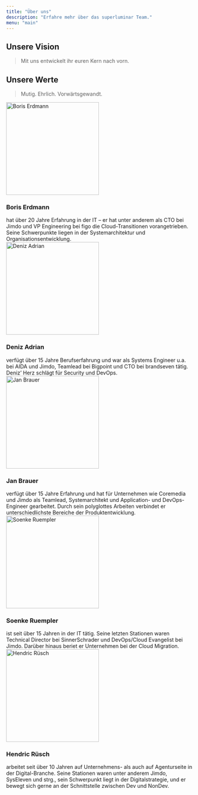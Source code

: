 ```yaml
---
title: "Über uns"
description: "Erfahre mehr über das superluminar Team."
menu: "main"
---
```

<div class="clearfix mxn2">
<div class="sm-col sm-col-6 p2">
<h2>Unsere Vision</h2>
<blockquote>Mit uns entwickelt ihr euren Kern nach vorn.</blockquote>
</div>
<div class="sm-col sm-col-6 p2">
<h2>Unsere Werte</h2>
<blockquote>Mutig. Ehrlich. Vorwärtsgewandt.</blockquote>
</div>
</div>

<div class="clearfix mxn2">
<div class="sm-col sm-col-4 p2">
<image class="fit rounded" src="/img/profile/boris.jpg" alt="Boris Erdmann" width="250px" height="250px"/>
<h3>Boris Erdmann</h3>
hat über 20 Jahre Erfahrung in der IT – er hat unter anderem als CTO bei Jimdo und VP Engineering bei figo die Cloud-Transitionen vorangetrieben. Seine Schwerpunkte liegen in der Systemarchitektur und Organisationsentwicklung.
</div>

<div class="sm-col sm-col-4 p2">
<image class="fit rounded" src="/img/profile/deniz.jpg" alt="Deniz Adrian" width="250px" height="250px"/>
<h3>Deniz Adrian</h3>
 verfügt über 15 Jahre Berufserfahrung und war als Systems Engineer u.a. bei AIDA und Jimdo, Teamlead bei Bigpoint und CTO bei brandseven tätig. Deniz’ Herz schlägt für Security und DevOps.
</div>

<div class="sm-col sm-col-4 p2">
<image class="fit rounded" src="/img/profile/jan.jpg" alt="Jan Brauer" width="250px" height="250px"/>
<h3>Jan Brauer</h3>
verfügt über 15 Jahre Erfahrung und hat für Unternehmen wie Coremedia und Jimdo als Teamlead, Systemarchitekt und Application- und DevOps- Engineer gearbeitet. Durch sein polyglottes Arbeiten verbindet er unterschiedlichste Bereiche der Produktentwicklung.
</div>
</div>

<div class="clearfix mxn2">
<div class="sm-col sm-col-4 p2">
<image class="fit rounded" src="/img/profile/soenke.jpg" alt="Soenke Ruempler" width="250px" height="250px"/>
<h3>Soenke Ruempler</h3>
ist seit über 15 Jahren in der IT tätig. Seine letzten Stationen waren Technical Director bei SinnerSchrader und DevOps/Cloud Evangelist bei Jimdo. Darüber hinaus beriet er Unternehmen bei der Cloud Migration.
</div>

<div class="sm-col sm-col-4 p2">
<image class="fit rounded" src="/img/profile/hendric.jpg" alt="Hendric Rüsch" width="250px" height="250px"/>
<h3>Hendric Rüsch</h3>
arbeitet seit über 10 Jahren auf Unternehmens- als auch auf Agenturseite in der Digital-Branche. Seine Stationen waren unter anderem Jimdo, SysEleven und strg., sein Schwerpunkt liegt in der Digitalstrategie, und er bewegt sich gerne an der Schnittstelle zwischen Dev und NonDev.
</div>
</div>

